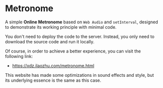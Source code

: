 # Metronome

A simple **Online Metronome** based on `Web Audio` and `setInterval`, designed to demonstrate its working principle with minimal code.

You don't need to deploy the code to the server. Instead, you only need to download the source code and run it locally.

Of course, in order to achieve a better experience, you can visit the following link:

- <https://xdz.ilaozhu.com/metronome.html>

This website has made some optimizations in sound effects and style, but its underlying essence is the same as this case.
